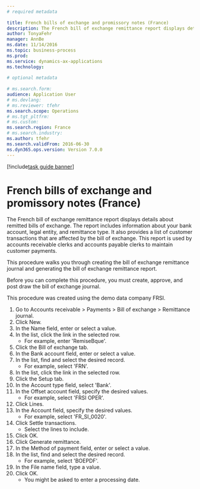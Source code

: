 ```yaml
--- 
# required metadata 
 
title: French bills of exchange and promissory notes (France)
description: The French bill of exchange remittance report displays details about remitted bills of exchange. 
author: TonyaFehr 
manager: AnnBe 
ms.date: 11/14/2016
ms.topic: business-process 
ms.prod:  
ms.service: dynamics-ax-applications 
ms.technology:  
 
# optional metadata 
 
# ms.search.form:   
audience: Application User 
# ms.devlang:  
# ms.reviewer: tfehr 
ms.search.scope: Operations 
# ms.tgt_pltfrm:  
# ms.custom:  
ms.search.region: France
# ms.search.industry: 
ms.author: tfehr 
ms.search.validFrom: 2016-06-30 
ms.dyn365.ops.version: Version 7.0.0 
---
```


[!include[task guide banner](.../includes/task-guide-banner.md)]

# French bills of exchange and promissory notes (France)

The French bill of exchange remittance report displays details about remitted bills of exchange. The report includes information about your bank account, legal entity, and remittance type. It also provides a list of customer transactions that are affected by the bill of exchange. This report is used by accounts receivable clerks and accounts payable clerks to maintain customer payments. 

This procedure walks you through creating the bill of exchange remittance journal and generating the bill of exchange remittance report.
Before you can complete this procedure, you must create, approve, and post draw the bill of exchange journal.
This procedure was created using the demo data company FRSI.

1. Go to Accounts receivable > Payments > Bill of exchange > Remittance journal.
2. Click New.
3. In the Name field, enter or select a value.
4. In the list, click the link in the selected row.
    * For example, enter 'RemiseBque'.  
5. Click the Bill of exchange tab.
6. In the Bank account field, enter or select a value.
7. In the list, find and select the desired record.
    * For example, select 'FRN'.  
8. In the list, click the link in the selected row.
9. Click the Setup tab.
10. In the Account type field, select 'Bank'.
11. In the Offset account field, specify the desired values.
    * For example, select 'FRSI OPER'.  
12. Click Lines.
13. In the Account field, specify the desired values.
    * For example, select 'FR_SI_0020'.  
14. Click Settle transactions.
    * Select the lines to include.  
15. Click OK.
16. Click Generate remittance.
17. In the Method of payment field, enter or select a value.
18. In the list, find and select the desired record.
    * For example, select 'BOEPDF'.  
19. In the File name field, type a value.
20. Click OK.
    * You might be asked to enter a processing date.  

